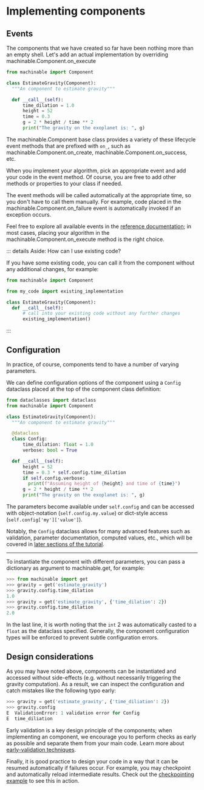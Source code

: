 # Implementing components

## Events

The components that we have created so far have been nothing more than an empty shell. Let's add an actual implementation by overriding <Pydoc caption="on_execute()">machinable.Component.on_execute</Pydoc>

```python
from machinable import Component

class EstimateGravity(Component):
  """An component to estimate gravity"""

  def __call__(self):
      time_dilation = 1.0
      height = 52
      time = 0.3
      g = 2 * height / time ** 2
      print("The gravity on the exoplanet is: ", g)
```

The <Pydoc>machinable.Component</Pydoc> base class provides a variety of these lifecycle event methods that are prefixed with `on_`, such as <Pydoc caption="on_create()">machinable.Component.on_create</Pydoc>, <Pydoc caption="on_success()">machinable.Component.on_success</Pydoc>, etc.

When you implement your algorithm, pick an appropriate event and add your code in the event method. Of course, you are free to add other methods or properties to your class if needed.

The event methods will be called automatically at the appropriate time, so you don't have to call them manually. For example, code placed in the <Pydoc caption="on_failure()">machinable.Component.on_failure</Pydoc> event is automatically invoked if an exception occurs.

Feel free to explore all available events in the [reference documentation](../../reference/); in most cases, placing your algorithm in the <Pydoc caption="on_execute()">machinable.Component.on_execute</Pydoc> method is the right choice.

::: details Aside: How can I use existing code?

If you have some existing code, you can call it from the component without any additional changes, for example:

```python
from machinable import Component

from my_code import existing_implementation

class EstimateGravity(Component):
  def __call__(self):
      # call into your existing code without any further changes
      existing_implementation()
```

:::

## Configuration

In practice, of course, components tend to have a number of varying parameters.

We can define configuration options of the component using a `Config` dataclass placed at the top of the component class definition:

```python
from dataclasses import dataclass
from machinable import Component

class EstimateGravity(Component):
  """An component to estimate gravity"""

  @dataclass
  class Config:
      time_dilation: float = 1.0
      verbose: bool = True

  def __call__(self):
      height = 52
      time = 0.3 * self.config.time_dilation
      if self.config.verbose:
        print(f"Assuming height of {height} and time of {time}")
      g = 2 * height / time ** 2
      print("The gravity on the exoplanet is: ", g)

```

The parameters become available under `self.config` and can be accessed with object-notation (`self.config.my.value`) or dict-style access (`self.config['my']['value']`).

Notably, the `Config` dataclass allows for many advanced features such as validation, parameter documentation, computed values, etc., which will be covered in [later sections of the tutorial](../elements-in-depth/advanced-configuration.md).

---

To instantiate the component with different parameters, you can pass a dictionary as argument to <Pydoc>machinable.get</Pydoc>, for example:

```python
>>> from machinable import get
>>> gravity = get('estimate_gravity')
>>> gravity.config.time_dilation
1.0
>>> gravity = get('estimate_gravity', {'time_dilation': 2})
>>> gravity.config.time_dilation
2.0
```

In the last line, it is worth noting that the `int` 2 was automatically casted to a `float` as the dataclass specified. Generally, the component configuration types will be enforced to prevent subtle configuration errors.

## Design considerations

As you may have noted above, components can be instantiated and accessed without side-effects (e.g. without necessarily triggering the gravity computation). As a result, we can inspect the configuration and catch mistakes like the following typo early:

```python
>>> gravity = get('estimate_gravity', {'time_diliation': 2})
>>> gravity.config
E  ValidationError: 1 validation error for Config
E  time_diliation
```

Early validation is a key design principle of the components; when implementing an component, we encourage you to perform checks as early as possible and separate them from your main code. Learn more about [early-validation techniques](../elements-in-depth/advanced-configuration.md#validation).

Finally, it is good practice to design your code in a way that it can be resumed automatically if failures occur. For example, you may checkpoint and automatically reload intermediate results. Check out the [checkpointing example](../../examples/checkpointing/index.md) to see this in action.
